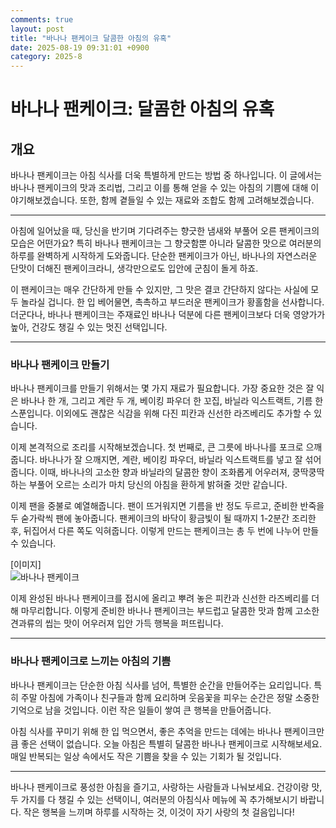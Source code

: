 ```yaml
---
comments: true
layout: post
title: "바나나 팬케이크 달콤한 아침의 유혹"
date: 2025-08-19 09:31:01 +0900
category: 2025-8
---
```


# 바나나 팬케이크: 달콤한 아침의 유혹

## 개요
바나나 팬케이크는 아침 식사를 더욱 특별하게 만드는 방법 중 하나입니다. 이 글에서는 바나나 팬케이크의 맛과 조리법, 그리고 이를 통해 얻을 수 있는 아침의 기쁨에 대해 이야기해보겠습니다. 또한, 함께 곁들일 수 있는 재료와 조합도 함께 고려해보겠습니다.

---

아침에 일어났을 때, 당신을 반기며 기다려주는 향긋한 냄새와 부풀어 오른 팬케이크의 모습은 어떤가요? 특히 바나나 팬케이크는 그 향긋함뿐 아니라 달콤한 맛으로 여러분의 하루를 완벽하게 시작하게 도와줍니다. 단순한 팬케이크가 아닌, 바나나의 자연스러운 단맛이 더해진 팬케이크라니, 생각만으로도 입안에 군침이 돌게 하죠.

이 팬케이크는 매우 간단하게 만들 수 있지만, 그 맛은 결코 간단하지 않다는 사실에 모두 놀라실 겁니다. 한 입 베어물면, 촉촉하고 부드러운 팬케이크가 황홀함을 선사합니다. 더군다나, 바나나 팬케이크는 주재료인 바나나 덕분에 다른 팬케이크보다 더욱 영양가가 높아, 건강도 챙길 수 있는 멋진 선택입니다.

---

### 바나나 팬케이크 만들기

바나나 팬케이크를 만들기 위해서는 몇 가지 재료가 필요합니다. 가장 중요한 것은 잘 익은 바나나 한 개, 그리고 계란 두 개, 베이킹 파우더 한 꼬집, 바닐라 익스트랙트, 기름 한 스푼입니다. 이외에도 괜찮은 식감을 위해 다진 피칸과 신선한 라즈베리도 추가할 수 있습니다.

이제 본격적으로 조리를 시작해보겠습니다. 첫 번째로, 큰 그릇에 바나나를 포크로 으깨줍니다. 바나나가 잘 으깨지면, 계란, 베이킹 파우더, 바닐라 익스트랙트를 넣고 잘 섞어줍니다. 이때, 바나나의 고소한 향과 바닐라의 달콤한 향이 조화롭게 어우러져, 쿵딱쿵딱하는 부풀어 오르는 소리가 마치 당신의 아침을 환하게 밝혀줄 것만 같습니다.

이제 팬을 중불로 예열해줍니다. 팬이 뜨거워지면 기름을 반 정도 두르고, 준비한 반죽을 두 숟가락씩 팬에 놓아줍니다. 팬케이크의 바닥이 황금빛이 될 때까지 1-2분간 조리한 후, 뒤집어서 다른 쪽도 익혀줍니다. 이렇게 만드는 팬케이크는 총 두 번에 나누어 만들 수 있습니다.

[이미지]  
![바나나 팬케이크](https://www.themealdb.com/images/media/meals/sywswr1511383814.jpg)

이제 완성된 바나나 팬케이크를 접시에 올리고 뿌려 놓은 피칸과 신선한 라즈베리를 더해 마무리합니다. 이렇게 준비한 바나나 팬케이크는 부드럽고 달콤한 맛과 함께 고소한 견과류의 씹는 맛이 어우러져 입안 가득 행복을 퍼뜨립니다.

---

### 바나나 팬케이크로 느끼는 아침의 기쁨

바나나 팬케이크는 단순한 아침 식사를 넘어, 특별한 순간을 만들어주는 요리입니다. 특히 주말 아침에 가족이나 친구들과 함께 요리하며 웃음꽃을 피우는 순간은 정말 소중한 기억으로 남을 것입니다. 이런 작은 일들이 쌓여 큰 행복을 만들어줍니다.

아침 식사를 꾸미기 위해 한 입 먹으면서, 좋은 추억을 만드는 데에는 바나나 팬케이크만큼 좋은 선택이 없습니다. 오늘 아침은 특별히 달콤한 바나나 팬케이크로 시작해보세요. 매일 반복되는 일상 속에서도 작은 기쁨을 찾을 수 있는 기회가 될 것입니다.

---

바나나 팬케이크로 풍성한 아침을 즐기고, 사랑하는 사람들과 나눠보세요. 건강이랑 맛, 두 가지를 다 챙길 수 있는 선택이니, 여러분의 아침식사 메뉴에 꼭 추가해보시기 바랍니다. 작은 행복을 느끼며 하루를 시작하는 것, 이것이 자기 사랑의 첫 걸음입니다!
